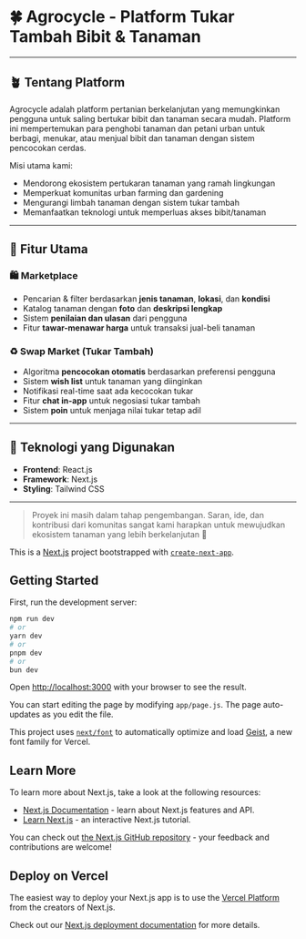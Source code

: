 # 🍀 Agrocycle - Platform Tukar Tambah Bibit & Tanaman

---

## 🪴 Tentang Platform

Agrocycle adalah platform pertanian berkelanjutan yang memungkinkan pengguna untuk saling bertukar bibit dan tanaman secara mudah. Platform ini mempertemukan para penghobi tanaman dan petani urban untuk berbagi, menukar, atau menjual bibit dan tanaman dengan sistem pencocokan cerdas.

Misi utama kami:

- Mendorong ekosistem pertukaran tanaman yang ramah lingkungan
- Memperkuat komunitas urban farming dan gardening
- Mengurangi limbah tanaman dengan sistem tukar tambah
- Memanfaatkan teknologi untuk memperluas akses bibit/tanaman

---

## 🌟 Fitur Utama

### 🛍️ Marketplace

- Pencarian & filter berdasarkan **jenis tanaman**, **lokasi**, dan **kondisi**
- Katalog tanaman dengan **foto** dan **deskripsi lengkap**
- Sistem **penilaian dan ulasan** dari pengguna
- Fitur **tawar-menawar harga** untuk transaksi jual-beli tanaman

### ♻️ Swap Market (Tukar Tambah)

- Algoritma **pencocokan otomatis** berdasarkan preferensi pengguna
- Sistem **wish list** untuk tanaman yang diinginkan
- Notifikasi real-time saat ada kecocokan tukar
- Fitur **chat in-app** untuk negosiasi tukar tambah
- Sistem **poin** untuk menjaga nilai tukar tetap adil

---

## 🧱 Teknologi yang Digunakan

- **Frontend**: React.js  
- **Framework**: Next.js  
- **Styling**: Tailwind CSS  

---

> Proyek ini masih dalam tahap pengembangan. Saran, ide, dan kontribusi dari komunitas sangat kami harapkan untuk mewujudkan ekosistem tanaman yang lebih berkelanjutan 🌿



This is a [Next.js](https://nextjs.org) project bootstrapped with [`create-next-app`](https://github.com/vercel/next.js/tree/canary/packages/create-next-app).

## Getting Started

First, run the development server:

```bash
npm run dev
# or
yarn dev
# or
pnpm dev
# or
bun dev
```

Open [http://localhost:3000](http://localhost:3000) with your browser to see the result.

You can start editing the page by modifying `app/page.js`. The page auto-updates as you edit the file.

This project uses [`next/font`](https://nextjs.org/docs/app/building-your-application/optimizing/fonts) to automatically optimize and load [Geist](https://vercel.com/font), a new font family for Vercel.

## Learn More

To learn more about Next.js, take a look at the following resources:

- [Next.js Documentation](https://nextjs.org/docs) - learn about Next.js features and API.
- [Learn Next.js](https://nextjs.org/learn) - an interactive Next.js tutorial.

You can check out [the Next.js GitHub repository](https://github.com/vercel/next.js) - your feedback and contributions are welcome!

## Deploy on Vercel




The easiest way to deploy your Next.js app is to use the [Vercel Platform](https://vercel.com/new?utm_medium=default-template&filter=next.js&utm_source=create-next-app&utm_campaign=create-next-app-readme) from the creators of Next.js.

Check out our [Next.js deployment documentation](https://nextjs.org/docs/app/building-your-application/deploying) for more details.
